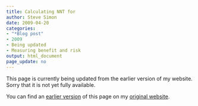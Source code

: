```yaml
---
title: Calculating NNT for
author: Steve Simon
date: 2009-04-20
categories:
- "*Blog post"
- 2009
- Being updated
- Measuring benefit and risk
output: html_document
page_update: no
---
```


This page is currently being updated from the earlier version of my website. Sorry that it is not yet fully available.

<!---More--->

You can find an [earlier version][sim1] of this page on my [original website][sim2].

[sim1]: http://www.pmean.com/09/NntForIndirectComparisons.html
[sim2]: http://www.pmean.com/original_site.html
